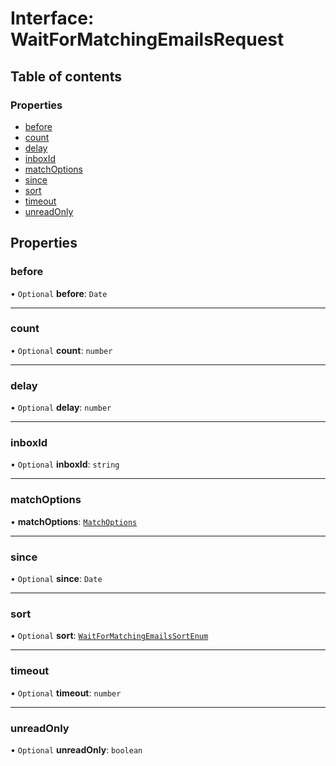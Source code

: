 # Interface: WaitForMatchingEmailsRequest

## Table of contents

### Properties

- [before](WaitForMatchingEmailsRequest.md#before)
- [count](WaitForMatchingEmailsRequest.md#count)
- [delay](WaitForMatchingEmailsRequest.md#delay)
- [inboxId](WaitForMatchingEmailsRequest.md#inboxid)
- [matchOptions](WaitForMatchingEmailsRequest.md#matchoptions)
- [since](WaitForMatchingEmailsRequest.md#since)
- [sort](WaitForMatchingEmailsRequest.md#sort)
- [timeout](WaitForMatchingEmailsRequest.md#timeout)
- [unreadOnly](WaitForMatchingEmailsRequest.md#unreadonly)

## Properties

### before

• `Optional` **before**: `Date`

___

### count

• `Optional` **count**: `number`

___

### delay

• `Optional` **delay**: `number`

___

### inboxId

• `Optional` **inboxId**: `string`

___

### matchOptions

• **matchOptions**: [`MatchOptions`](MatchOptions.md)

___

### since

• `Optional` **since**: `Date`

___

### sort

• `Optional` **sort**: [`WaitForMatchingEmailsSortEnum`](../enums/WaitForMatchingEmailsSortEnum.md)

___

### timeout

• `Optional` **timeout**: `number`

___

### unreadOnly

• `Optional` **unreadOnly**: `boolean`
